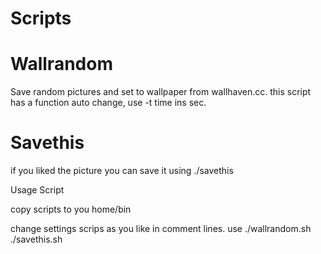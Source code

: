# Scripts

<h1>Wallrandom</h1>

Save random pictures and set to wallpaper from wallhaven.cc.
this script has a function auto change, use -t time ins sec.
<h1>Savethis</h1>

if you liked the picture you can save it using ./savethis

Usage Script

copy scripts to you home/bin

change settings scrips as you like in comment lines.
use ./wallrandom.sh ./savethis.sh

